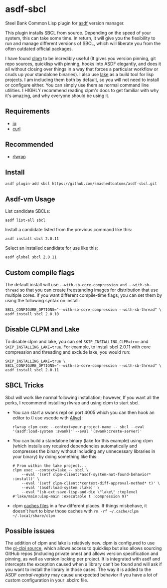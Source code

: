 # asdf-sbcl

Steel Bank Common Lisp plugin for [asdf](https://github.com/asdf-vm/asdf)
version manager.

This plugin installs SBCL from source. Depending on the speed of your system,
this can take some time.  In return, it will give you the flexibility to run and
manage different versions of SBCL, which will liberate you from the often
outdated official packages.

I have found [clpm](https://common-lisp.net/project/clpm/docs/) to be incredibly
useful (It gives you version pinning, git repo sources, quicklisp with pinning,
hooks into ASDF elegantly, and does it all without closing over things in a way
that forces a particular workflow or cruds up your standalone binaries).  I also
use [lake](https://github.com/takagi/lake) as a build tool for lisp projects.  I
am including them both by default, so you will not need to install or configure
either.  You can simply use them as normal command line utilities.  I HIGHLY
recommend reading clpm's docs to get familiar with why it's amazing, and why
everyone should be using it.

## Requirements

- [jq](https://stedolan.github.io/jq/)
- [curl](https://curl.haxx.se/)

## Recommended
- [rlwrap](https://github.com/hanslub42/rlwrap)

## Install

```
asdf plugin-add sbcl https://github.com/smashedtoatoms/asdf-sbcl.git
```

## Asdf-vm Usage

List candidate SBCLs:

```
asdf list-all sbcl
```

Install a candidate listed from the previous command like this:

```
asdf install sbcl 2.0.11
```

Select an installed candidate for use like this:

```
asdf global sbcl 2.0.11
```

## Custom compile flags

The default install will use `--with-sb-core-compression and --with-sb-thread`
so that you can create freestanding images for distribution that use multiple
cores. If you want different compile-time flags, you can set them by using the
following syntax on install:

```
SBCL_CONFIGURE_OPTIONS="--with-sb-core-compression --with-sb-thread" \
asdf install sbcl 2.0.10
```

## Disable CLPM and Lake

To disable clpm and lake, you can set `SKIP_INSTALLING_CLPM=true` and
`SKIP_INSTALLING_LAKE=true`.  For example, to install sbcl 2.0.11 with core
compression and threading and exclude lake, you would run:

```
SKIP_INSTALLING_LAKE=true \
SBCL_CONFIGURE_OPTIONS="--with-sb-core-compression --with-sb-thread" \
asdf install sbcl 2.0.11
```

## SBCL Tricks

Sbcl will work like normal following installation; however, If you want all the
perks, I recommend installing rlwrap and using clpm to start sbcl.

- You can start a swank repl on port 4005 which you can then hook an editor to (I use vscode with
[Alive](https://marketplace.visualstudio.com/items?itemName=rheller.alive)):
    ```
    rlwrap clpm exec --context=your-project-name -- sbcl --eval '(asdf:load-system :swank)' --eval '(swank:create-server)'
    ```
- You can build a standalone binary (lake for this example) using clpm (which
  installs any required dependencies automatically and compresses the binary
  without including any unnecessary libraries in your binary) by doing something
  like this:
    ```
    # From within the lake project...
    clpm exec --context=lake -- sbcl \
        --eval '(setf clpm-client:*asdf-system-not-found-behavior* :install)' \
        --eval '(setf clpm-client:*context-diff-approval-method* t)' \
        --eval '(asdf:load-system :lake)' \
        --eval "(sb-ext:save-lisp-and-die \"lake\" :toplevel #'lake/main:uiop-main :executable t :compression 9)"
    ```
- clpm [caches files](https://common-lisp.net/project/clpm/docs/storage.html) in
  a few different places.  If things misbehave, it doesn't hurt to blow those
  caches with `rm -rf ~/.cache/clpm ~/.local/share/clpm`

## Possible issues
The addition of clpm and lake is relatively new.  clpm is configured to use the
[ql-clpi
source](https://gitlab.common-lisp.net/clpm/clpm/-/blob/master/docs/sources.org),
which allows access to quicklisp but also allows sourcing GitHub repos
(including private ones) and allows version specification and pinning, as well
as version locking per project.  It is integrated with asdf and intercepts the
exception caused when a library can't be found and will ask if you want to
install the library in those cases.  The way it is added to the ASDF
*central-registry* may cause unexpected behavior if you have a lot of custom
configuration in your .sbclrc file.
